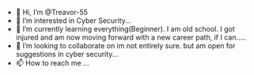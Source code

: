 - 👋 Hi, I’m @Treavor-55
- 👀 I’m interested in Cyber Security...
- 🌱 I’m currently learning everything(Beginner). I am old school. I got injured and am now moving forward with a new career path, if I can.....
- 💞️ I’m looking to collaborate on im not entirely sure. but am open for suggestions in cyber security...
- 📫 How to reach me ...

<!---
Treavor-55/Treavor-55 is a ✨ special ✨ repository because its `README.md` (this file) appears on your GitHub profile.
You can click the Preview link to take a look at your changes.
--->
